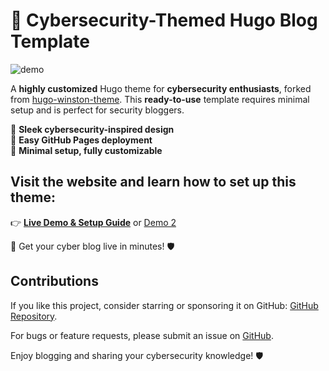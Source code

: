 
# 🚀 Cybersecurity-Themed Hugo Blog Template  
<!-- ![image](https://github.com/user-attachments/assets/41b460ad-fc3b-4599-a35e-0c866c9744c8) -->
![demo](https://github.com/user-attachments/assets/040283e9-41bd-47a6-9d29-59947efbcfdd)

A **highly customized** Hugo theme for **cybersecurity enthusiasts**, forked from [hugo-winston-theme](https://github.com/zerostaticthemes/hugo-winston-theme). This **ready-to-use** template requires minimal setup and is perfect for security bloggers.  

🔹 **Sleek cybersecurity-inspired design**  
🔹 **Easy GitHub Pages deployment**  
🔹 **Minimal setup, fully customizable**  

## Visit the website and learn how to set up this theme:
👉 **[Live Demo & Setup Guide](https://blog.fadedhood.com/posts/cybersecurity_hugo_blog_setup/)** 
or 
[Demo 2](https://anonfaded.github.io/hugo-winston-cyber/posts/cybersecurity_hugo_blog_setup/)

🚀 Get your cyber blog live in minutes! 🛡️  

## Contributions

If you like this project, consider starring or sponsoring it on GitHub: [GitHub Repository](https://github.com/anonfaded/hugo-winston-cyber).

For bugs or feature requests, please submit an issue on [GitHub](https://github.com/anonfaded/hugo-winston-cyber/issues).

Enjoy blogging and sharing your cybersecurity knowledge! 🛡️
